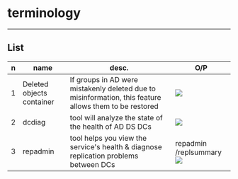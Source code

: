 # terminology

---

## List
|n|name|desc.|O/P|
|-|----|-----|---|
|1|Deleted objects container|If groups in AD were mistakenly deleted due to misinformation, this feature allows them to be restored|<img src="https://i.imgur.com/TUO8RzF.png">|
|2|dcdiag|tool will analyze the state of the health of AD DS DCs|<img src="https://i.imgur.com/tOIu3R4.png">|
|3|repadmin|tool helps you view the service's health & diagnose replication problems between DCs|repadmin /replsummary<br/><img src="https://i.imgur.com/vlLxpOK.png">|
